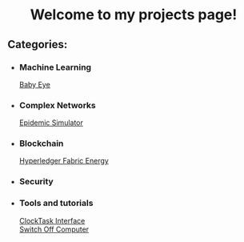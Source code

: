<p align="center">
  <h1 align="center">
    Welcome to my projects page!
  </h1>
  <h2>
    Categories:
  </h2>
  <ul>
    <li><h3>Machine Learning</h3>
      <a href="babyeye.html">Baby Eye</a>
    </li>
    <li><h3>Complex Networks</h3>
      <a href="epidemic-simulator.html">Epidemic Simulator</a>
    </li>
    <li><h3>Blockchain</h3>
      <a href="hyperledger.html">Hyperledger Fabric Energy</a>
    </li>
    <li><h3>Security</h3>
    </li> 
    <li><h3>Tools and tutorials</h3>
      <a href="clocktask.html">ClockTask Interface</a><br>
      <a href="clocktask.html">Switch Off Computer</a>
    </li>  
  </ul>
</p>
